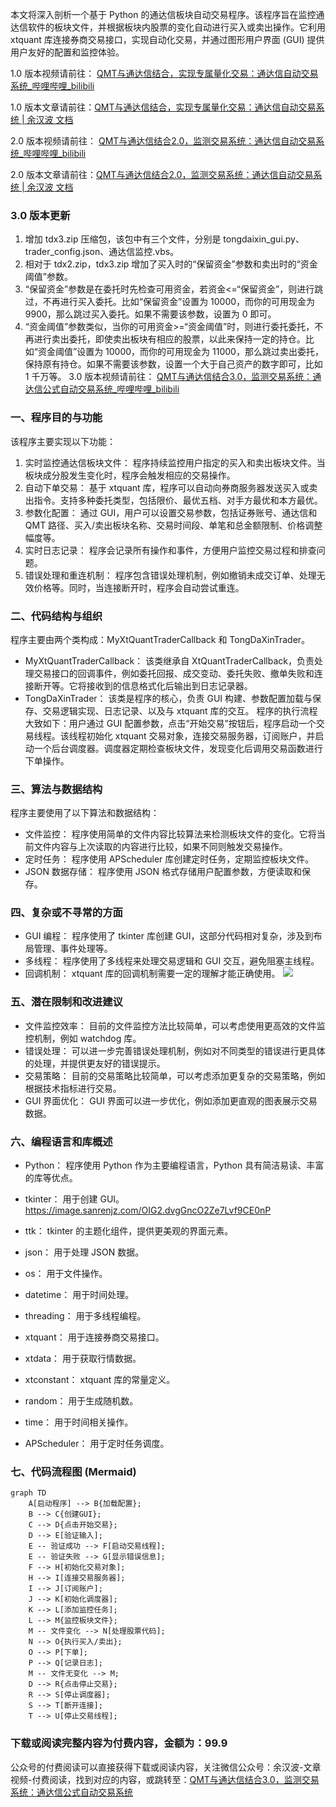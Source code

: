 本文将深入剖析一个基于 Python 的通达信板块自动交易程序。该程序旨在监控通达信软件的板块文件，并根据板块内股票的变化自动进行买入或卖出操作。它利用 xtquant 库连接券商交易接口，实现自动化交易，并通过图形用户界面 (GUI) 提供用户友好的配置和监控体验。

1.0 版本视频请前往： [QMT与通达信结合，实现专属量化交易：通达信自动交易系统_哔哩哔哩_bilibili](https://www.bilibili.com/video/BV1wDBvYgEML/?vd_source=247ac77d4ae7339ea06d0fec09aa8f70)

1.0 版本文章请前往：[QMT与通达信结合，实现专属量化交易：通达信自动交易系统 | 余汉波 文档](https://wd.sanrenjz.com/%E4%BB%A3%E7%A0%81%E4%B8%8E%E6%95%88%E7%8E%87/QMT%E4%B8%8E%E9%80%9A%E8%BE%BE%E4%BF%A1%E7%BB%93%E5%90%88%EF%BC%8C%E5%AE%9E%E7%8E%B0%E4%B8%93%E5%B1%9E%E9%87%8F%E5%8C%96%E4%BA%A4%E6%98%93%EF%BC%9A%E9%80%9A%E8%BE%BE%E4%BF%A1%E8%87%AA%E5%8A%A8%E4%BA%A4%E6%98%93%E7%B3%BB%E7%BB%9F)

2.0 版本视频请前往： [QMT与通达信结合2.0，监测交易系统：通达信自动交易系统_哔哩哔哩_bilibili](https://www.bilibili.com/video/BV1F6iUYqEmf/?vd_source=247ac77d4ae7339ea06d0fec09aa8f70)

2.0 版本文章请前往：[QMT与通达信结合2.0，监测交易系统：通达信自动交易系统 | 余汉波 文档](https://wd.sanrenjz.com/%E4%BB%A3%E7%A0%81%E4%B8%8E%E6%95%88%E7%8E%87/QMT%E4%B8%8E%E9%80%9A%E8%BE%BE%E4%BF%A1%E7%BB%93%E5%90%882.0%EF%BC%8C%E7%9B%91%E6%B5%8B%E4%BA%A4%E6%98%93%E7%B3%BB%E7%BB%9F%EF%BC%9A%E9%80%9A%E8%BE%BE%E4%BF%A1%E8%87%AA%E5%8A%A8%E4%BA%A4%E6%98%93%E7%B3%BB%E7%BB%9F)

### 3.0 版本更新

1. 增加 tdx3.zip 压缩包，该包中有三个文件，分别是 tongdaixin_gui.py、trader_config.json、通达信监控.vbs。
1. 相对于 tdx2.zip，tdx3.zip 增加了买入时的“保留资金”参数和卖出时的“资金阈值”参数。
1. “保留资金”参数是在委托时先检查可用资金，若资金<=“保留资金”，则进行跳过，不再进行买入委托。比如“保留资金”设置为 10000，而你的可用现金为 9900，那么跳过买入委托。如果不需要该参数，设置为 0 即可。
1. “资金阈值”参数类似，当你的可用资金>=“资金阈值”时，则进行委托委托，不再进行卖出委托，即使卖出板块有相应的股票，以此来保持一定的持仓。比如“资金阈值”设置为 10000，而你的可用现金为 11000，那么跳过卖出委托，保持原有持仓。如果不需要该参数，设置一个大于自己资产的数字即可，比如 1 千万等。
3.0 版本视频请前往： [QMT与通达信结合3.0，监测交易系统：通达信公式自动交易系统_哔哩哔哩_bilibili](https://www.bilibili.com/video/BV1cZkuY5ErU/?vd_source=247ac77d4ae7339ea06d0fec09aa8f70)

### 一、程序目的与功能

该程序主要实现以下功能：

1. 实时监控通达信板块文件： 程序持续监控用户指定的买入和卖出板块文件。当板块成分股发生变化时，程序会触发相应的交易操作。
1. 自动下单交易：  基于 xtquant 库，程序可以自动向券商服务器发送买入或卖出指令。支持多种委托类型，包括限价、最优五档、对手方最优和本方最优。
1. 参数化配置： 通过 GUI，用户可以设置交易参数，包括证券账号、通达信和 QMT 路径、买入/卖出板块名称、交易时间段、单笔和总金额限制、价格调整幅度等。
1. 实时日志记录： 程序会记录所有操作和事件，方便用户监控交易过程和排查问题。
1. 错误处理和重连机制： 程序包含错误处理机制，例如撤销未成交订单、处理无效价格等。同时，当连接断开时，程序会自动尝试重连。
### 二、代码结构与组织

程序主要由两个类构成：MyXtQuantTraderCallback 和 TongDaXinTrader。

* MyXtQuantTraderCallback：  该类继承自 XtQuantTraderCallback，负责处理交易接口的回调事件，例如委托回报、成交变动、委托失败、撤单失败和连接断开等。它将接收到的信息格式化后输出到日志记录器。
* TongDaXinTrader：  该类是程序的核心，负责 GUI 构建、参数配置加载与保存、交易逻辑实现、日志记录、以及与 xtquant 库的交互。
程序的执行流程大致如下：用户通过 GUI 配置参数，点击“开始交易”按钮后，程序启动一个交易线程。该线程初始化 xtquant 交易对象，连接交易服务器，订阅账户，并启动一个后台调度器。调度器定期检查板块文件，发现变化后调用交易函数进行下单操作。

### 三、算法与数据结构

程序主要使用了以下算法和数据结构：

* 文件监控： 程序使用简单的文件内容比较算法来检测板块文件的变化。它将当前文件内容与上次读取的内容进行比较，如果不同则触发交易操作。
* 定时任务： 程序使用 APScheduler 库创建定时任务，定期监控板块文件。
* JSON 数据存储： 程序使用 JSON 格式存储用户配置参数，方便读取和保存。
### 四、复杂或不寻常的方面

* GUI 编程：  程序使用了 tkinter 库创建 GUI，这部分代码相对复杂，涉及到布局管理、事件处理等。
* 多线程：  程序使用了多线程来处理交易逻辑和 GUI 交互，避免阻塞主线程。
* 回调机制： xtquant 库的回调机制需要一定的理解才能正确使用。
![](https://image.sanrenjz.com/Pasted%20image%2020241219100033.png)

### 五、潜在限制和改进建议

* 文件监控效率：  目前的文件监控方法比较简单，可以考虑使用更高效的文件监控机制，例如 watchdog 库。
* 错误处理：  可以进一步完善错误处理机制，例如对不同类型的错误进行更具体的处理，并提供更友好的错误提示。
* 交易策略：  目前的交易策略比较简单，可以考虑添加更复杂的交易策略，例如根据技术指标进行交易。
* GUI 界面优化： GUI 界面可以进一步优化，例如添加更直观的图表展示交易数据。
### 六、编程语言和库概述

* Python：  程序使用 Python 作为主要编程语言，Python 具有简洁易读、丰富的库等优点。
* tkinter：  用于创建 GUI。
https://image.sanrenjz.com/OIG2.dvgGncO2Ze7Lvf9CE0nP

* ttk：  tkinter 的主题化组件，提供更美观的界面元素。
* json：  用于处理 JSON 数据。
* os：  用于文件操作。
* datetime：  用于时间处理。
* threading：  用于多线程编程。
* xtquant：  用于连接券商交易接口。
* xtdata：  用于获取行情数据。
* xtconstant：  xtquant 库的常量定义。
* random：  用于生成随机数。
* time：  用于时间相关操作。
* APScheduler：  用于定时任务调度。
### 七、代码流程图 (Mermaid)

```mermaid
graph TD
    A[启动程序] --> B{加载配置};
    B --> C{创建GUI};
    C --> D{点击开始交易};
    D --> E[验证输入];
    E -- 验证成功 --> F[启动交易线程];
    E -- 验证失败 --> G[显示错误信息];
    F --> H[初始化交易对象];
    H --> I[连接交易服务器];
    I --> J[订阅账户];
    J --> K[初始化调度器];
    K --> L[添加监控任务];
    L --> M{监控板块文件};
    M -- 文件变化 --> N[处理股票代码];
    N --> O{执行买入/卖出};
    O --> P[下单];
    P --> Q[记录日志];
    M -- 文件无变化 --> M;
    D --> R{点击停止交易};
    R --> S[停止调度器];
    S --> T[断开连接];
    T --> U[停止交易线程];
```

### 下载或阅读完整内容为付费内容，金额为：99.9

公众号的付费阅读可以直接获得下载或阅读内容，关注微信公众号：余汉波-文章视频-付费阅读，找到对应的内容，或跳转至：[QMT与通达信结合3.0，监测交易系统：通达信公式自动交易系统](https://mp.weixin.qq.com/s/UL5uBoEmQxs7wYzrkuNfPw?payreadticket=HGc4qT3Y9-mcbRiSV5sCaXNruCQ77-y2yP1wJyKpABw999sLkCNesF6kiulwf8qnLvG2tNY)

